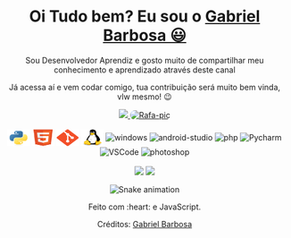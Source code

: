 <div>
  
  <h1 align="center">
    Oi Tudo bem? Eu sou o 
    <a href="https://www.linkedin.com/in/gabrielbflucas/">Gabriel Barbosa 😃️</a>
  </h1>
  
  <p align="center">
    Sou Desenvolvedor Aprendiz e gosto muito de compartilhar meu conhecimento e aprendizado através deste canal 
  </p>
  
  <p align="center">
    Já acessa aí e vem codar comigo, tua contribuição será muito bem vinda, vlw mesmo! 😉️
  </p>
  
</div>

<div align="center">
  <a href="https://github.com/GabrielBFLucas">
    <img height="150em" src="https://github-readme-stats.vercel.app/api?username=GabrielBFLucas&count_private=true&include_all_commits=true&show_icons=true&theme=dracula&hide_border=false&show_owner=true"/>
    <img align="upcenter" alt="Rafa-pic" height="150" style="border-radius:50px;" src="https://i.imgur.com/sz1D7HC.jpg">
  </a>
</div>

<div align="center" valign="top"><br>
  <img align="center" alt="Python" height="30" width="40" src="https://raw.githubusercontent.com/devicons/devicon/master/icons/python/python-original.svg">
  <img align="center" alt="HTML" height="30" width="40" src="https://raw.githubusercontent.com/devicons/devicon/master/icons/html5/html5-original.svg">
  <img align="center" alt="git" height="30" width="40" src="https://raw.githubusercontent.com/devicons/devicon/master/icons/git/git-original.svg">
  <img align="center" alt="linux" height="30" width="40" src="https://raw.githubusercontent.com/devicons/devicon/master/icons/linux/linux-original.svg">
  <img align="center" alt="windows" height="30" width="90" src="https://img.shields.io/badge/Windows-0078D6?style=for-the-badge&logo=windows&logoColor=white">
  <img align="center" alt="android-studio" height="30" width="85" src="https://img.shields.io/badge/Android-3DDC84?style=for-the-badge&logo=android&logoColor=white">
  <img align="center" alt="php" height="30" width="50" src="https://img.shields.io/badge/PHP-777BB4?style=for-the-badge&logo=php&logoColor=white">
  <img align="center" alt="Pycharm" height="32" width="85" src="https://img.shields.io/badge/PyCharm-000000.svg?&style=for-the-badge&logo=PyCharm&logoColor=white">
  <img align="center" alt="VSCode" height="30" width="95" src="https://img.shields.io/badge/Visual_Studio_Code-0078D4?style=for-the-badge&logo=visual%20studio%20code&logoColor=white">
    <img align="center" alt="photoshop" height="30" width="85" src="https://aleen42.github.io/badges/src/photoshop.svg">
</div><br>

<div align="center">
  <a href="https://www.linkedin.com/in/gabrielbflucas/" target="_blank"><img src="https://img.shields.io/badge/-LinkedIn-%230077B5?style=for-the-badge&logo=linkedin&logoColor=white" target="_blank"></a> 
  <a href="https://discord.com/invite/6JsZbkbY" target="_blank"><img src="https://img.shields.io/badge/Discord-7289DA?style=for-the-badge&logo=discord&logoColor=white" target="_blank"></a> 
  </a>
</div>

<div align="center">

  ![Snake animation](https://github.com/danielbped/danielbped/blob/output/github-contribution-grid-snake.svg)
  
</div>

<div align="center">
  <p>Feito com :heart: e JavaScript.</p>
  <p>Créditos: <a href="https://github.com/GabrielBFLucas">Gabriel Barbosa</a></p>
</div>
